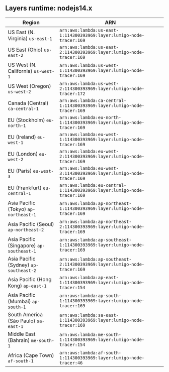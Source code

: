 Layers runtime: nodejs14.x
----
| Region | ARN |
| --- | --- |
|US East (N. Virginia)  `us-east-1`|`arn:aws:lambda:us-east-1:114300393969:layer:lumigo-node-tracer:169`|
|US East (Ohio)  `us-east-2`|`arn:aws:lambda:us-east-2:114300393969:layer:lumigo-node-tracer:169`|
|US West (N. California)  `us-west-1`|`arn:aws:lambda:us-west-1:114300393969:layer:lumigo-node-tracer:169`|
|US West (Oregon)  `us-west-2`|`arn:aws:lambda:us-west-2:114300393969:layer:lumigo-node-tracer:172`|
|Canada (Central)  `ca-central-1`|`arn:aws:lambda:ca-central-1:114300393969:layer:lumigo-node-tracer:169`|
|EU (Stockholm)  `eu-north-1`|`arn:aws:lambda:eu-north-1:114300393969:layer:lumigo-node-tracer:169`|
|EU (Ireland)  `eu-west-1`|`arn:aws:lambda:eu-west-1:114300393969:layer:lumigo-node-tracer:169`|
|EU (London)  `eu-west-2`|`arn:aws:lambda:eu-west-2:114300393969:layer:lumigo-node-tracer:169`|
|EU (Paris)  `eu-west-3`|`arn:aws:lambda:eu-west-3:114300393969:layer:lumigo-node-tracer:169`|
|EU (Frankfurt)  `eu-central-1`|`arn:aws:lambda:eu-central-1:114300393969:layer:lumigo-node-tracer:169`|
|Asia Pacific (Tokyo)  `ap-northeast-1`|`arn:aws:lambda:ap-northeast-1:114300393969:layer:lumigo-node-tracer:169`|
|Asia Pacific (Seoul)  `ap-northeast-2`|`arn:aws:lambda:ap-northeast-2:114300393969:layer:lumigo-node-tracer:169`|
|Asia Pacific (Singapore)  `ap-southeast-1`|`arn:aws:lambda:ap-southeast-1:114300393969:layer:lumigo-node-tracer:169`|
|Asia Pacific (Sydney)  `ap-southeast-2`|`arn:aws:lambda:ap-southeast-2:114300393969:layer:lumigo-node-tracer:169`|
|Asia Pacific (Hong Kong)  `ap-east-1`|`arn:aws:lambda:ap-east-1:114300393969:layer:lumigo-node-tracer:154`|
|Asia Pacific (Mumbai)  `ap-south-1`|`arn:aws:lambda:ap-south-1:114300393969:layer:lumigo-node-tracer:169`|
|South America (São Paulo)  `sa-east-1`|`arn:aws:lambda:sa-east-1:114300393969:layer:lumigo-node-tracer:169`|
|Middle East (Bahrain)  `me-south-1`|`arn:aws:lambda:me-south-1:114300393969:layer:lumigo-node-tracer:154`|
|Africa (Cape Town)  `af-south-1`|`arn:aws:lambda:af-south-1:114300393969:layer:lumigo-node-tracer:46`|
